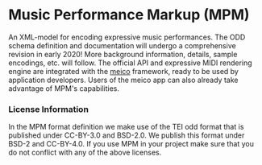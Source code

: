 # Music Performance Markup (MPM)

An XML-model for encoding expressive music performances. The ODD schema definition and documentation will undergo a comprehensive revision in early 2020! More background information, details, sample encodings, etc. will follow. The official API and expressive MIDI rendering engine are integrated with the [meico](https://github.com/cemfi/meico) framework, ready to be used by application developers. Users of the meico app can also already take advantage of MPM's capabilities.

### License Information

In the MPM format definition we make use of the TEI odd format that is published under CC-BY-3.0 and BSD-2.0. We publish this format under BSD-2 and CC-BY-4.0. If you use MPM in your project make sure that you do not conflict with any of the above licenses.